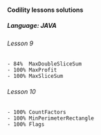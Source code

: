 #### Codility lessons solutions
##### Language: JAVA

###### Lesson 9
    - 84%  MaxDoubleSliceSum
    - 100% MaxProfit
    - 100% MaxSliceSum
###### Lesson 10
    - 100% CountFactors
    - 100% MinPerimeterRectangle
    - 100% Flags